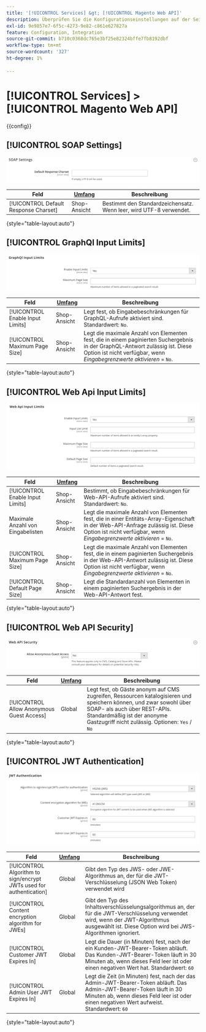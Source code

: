 ```yaml
---
title: '[!UICONTROL Services] &gt; [!UICONTROL Magento Web API]'
description: Überprüfen Sie die Konfigurationseinstellungen auf der Seite [!UICONTROL Services] &gt; [!UICONTROL Magento Web API] des Commerce Admin-Bereichs.
exl-id: 9e9857e7-6f5c-4273-9e82-c861e627827a
feature: Configuration, Integration
source-git-commit: b710c0368dc765e3bf25e82324bffe7fb8192dbf
workflow-type: tm+mt
source-wordcount: '327'
ht-degree: 1%

---
```


# [!UICONTROL Services] > [!UICONTROL Magento Web API]

{{config}}

<!-- [X-ref](../systems/integrations.md) -->

## [!UICONTROL SOAP Settings]

![SOAP-Einstellungen](./assets/web-api-soap-settings.png)<!-- zoom -->

| Feld | [Umfang](../../getting-started/websites-stores-views.md#scope-settings) | Beschreibung |
|--- |--- |--- |
| [!UICONTROL Default Response Charset] | Shop-Ansicht | Bestimmt den Standardzeichensatz. Wenn leer, wird UTF-8 verwendet. |

{style="table-layout:auto"}

## [!UICONTROL GraphQl Input Limits]

![GraphQL-Eingabebeschränkungen](./assets/web-api-graphql-input-limits.png)<!-- zoom -->

| Feld | [Umfang](../../getting-started/websites-stores-views.md#scope-settings) | Beschreibung |
|--- |--- |--- |
| [!UICONTROL Enable Input Limits] | Shop-Ansicht | Legt fest, ob Eingabebeschränkungen für GraphQL-Aufrufe aktiviert sind. Standardwert: `No`. |
| [!UICONTROL Maximum Page Size] | Shop-Ansicht | Legt die maximale Anzahl von Elementen fest, die in einem paginierten Suchergebnis in der GraphQL-Antwort zulässig ist. Diese Option ist nicht verfügbar, wenn _Eingabegrenzwerte aktivieren_ = `No`. |

{style="table-layout:auto"}

## [!UICONTROL Web Api Input Limits]

![Beschränkungen für Web-API-Eingaben](./assets/web-api-input-limits.png)<!-- zoom -->

| Feld | [Umfang](../../getting-started/websites-stores-views.md#scope-settings) | Beschreibung |
|--- |--- |--- |
| [!UICONTROL Enable Input Limits] | Shop-Ansicht | Bestimmt, ob Eingabebeschränkungen für Web-API-Aufrufe aktiviert sind. Standardwert: `No`. |
| Maximale Anzahl von Eingabelisten | Shop-Ansicht | Legt die maximale Anzahl von Elementen fest, die in einer Entitäts-Array-Eigenschaft in der Web-API-Anfrage zulässig ist. Diese Option ist nicht verfügbar, wenn _Eingabegrenzwerte aktivieren_ = `No`. |
| [!UICONTROL Maximum Page Size] | Shop-Ansicht | Legt die maximale Anzahl von Elementen fest, die in einem paginierten Suchergebnis in der Web-API-Antwort zulässig ist. Diese Option ist nicht verfügbar, wenn _Eingabegrenzwerte aktivieren_ = `No`. |
| [!UICONTROL Default Page Size] | Shop-Ansicht | Legt die Standardanzahl von Elementen in einem paginierten Suchergebnis in der Web-API-Antwort fest. |

{style="table-layout:auto"}

## [!UICONTROL Web API Security]

![Web-API-Sicherheit](./assets/web-api-security.png)<!-- zoom -->

| Feld | [Umfang](../../getting-started/websites-stores-views.md#scope-settings) | Beschreibung |
|--- |--- |--- |
| [!UICONTROL Allow Anonymous Guest Access] | Global | Legt fest, ob Gäste anonym auf CMS zugreifen, Ressourcen katalogisieren und speichern können, und zwar sowohl über SOAP- als auch über REST-APIs. Standardmäßig ist der anonyme Gastzugriff nicht zulässig. Optionen: `Yes` / `No` |

{style="table-layout:auto"}

## [!UICONTROL JWT Authentication]

![JWT-Authentifizierung](./assets/web-api-jwt-authentication.png)<!-- zoom -->

| Feld | [Umfang](../../getting-started/websites-stores-views.md#scope-settings) | Beschreibung |
|--- |--- |--- |
| [!UICONTROL Algorithm to sign/encrypt JWTs used for authentication] | Global | Gibt den Typ des JWS- oder JWE-Algorithmus an, der für die JWT-Verschlüsselung (JSON Web Token) verwendet wird |
| [!UICONTROL Content encryption algorithm for JWEs] | Global | Gibt den Typ des Inhaltsverschlüsselungsalgorithmus an, der für die JWT-Verschlüsselung verwendet wird, wenn der JWT-Algorithmus ausgewählt ist. Diese Option wird bei JWS-Algorithmen ignoriert. |
| [!UICONTROL Customer JWT Expires In] | Global | Legt die Dauer (in Minuten) fest, nach der ein Kunden-JWT-Bearer-Token abläuft. Das Kunden-JWT-Bearer-Token läuft in 30 Minuten ab, wenn dieses Feld leer ist oder einen negativen Wert hat. Standardwert: `60` |
| [!UICONTROL Admin User JWT Expires In] | Global | Legt die Zeit (in Minuten) fest, nach der das Admin-JWT-Bearer-Token abläuft. Das Admin-JWT-Bearer-Token läuft in 30 Minuten ab, wenn dieses Feld leer ist oder einen negativen Wert aufweist. Standardwert: `60` |

{style="table-layout:auto"}
